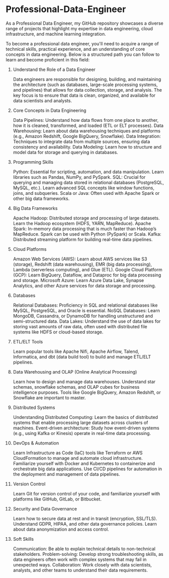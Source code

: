 # Professional-Data-Engineer
As a Professional Data Engineer, my GitHub repository showcases a diverse range of projects that highlight my expertise in data engineering, cloud infrastructure, and machine learning integration. 

To become a professional data engineer, you'll need to acquire a range of technical skills, practical experience, and an understanding of core concepts in data engineering. Below is a structured path you can follow to learn and become proficient in this field:
1. Understand the Role of a Data Engineer

    Data engineers are responsible for designing, building, and maintaining the architecture (such as databases, large-scale processing systems, and pipelines) that allows for data collection, storage, and analysis.
    The key focus is to ensure that data is clean, organized, and available for data scientists and analysts.

2. Core Concepts in Data Engineering

    Data Pipelines: Understand how data flows from one place to another, how it is cleaned, transformed, and loaded (ETL or ELT processes).
    Data Warehousing: Learn about data warehousing techniques and platforms (e.g., Amazon Redshift, Google BigQuery, Snowflake).
    Data Integration: Techniques to integrate data from multiple sources, ensuring data consistency and availability.
    Data Modeling: Learn how to structure and model data for storage and querying in databases.

3. Programming Skills

    Python: Essential for scripting, automation, and data manipulation. Learn libraries such as Pandas, NumPy, and PySpark.
    SQL: Crucial for querying and managing data stored in relational databases (PostgreSQL, MySQL, etc.). Learn advanced SQL concepts like window functions, joins, and subqueries.
    Scala or Java: Often used with Apache Spark or other big data frameworks.

4. Big Data Frameworks

    Apache Hadoop: Distributed storage and processing of large datasets. Learn the Hadoop ecosystem (HDFS, YARN, MapReduce).
    Apache Spark: In-memory data processing that is much faster than Hadoop’s MapReduce. Spark can be used with Python (PySpark) or Scala.
    Kafka: Distributed streaming platform for building real-time data pipelines.

5. Cloud Platforms

    Amazon Web Services (AWS): Learn about AWS services like S3 (storage), Redshift (data warehousing), EMR (big data processing), Lambda (serverless computing), and Glue (ETL).
    Google Cloud Platform (GCP): Learn BigQuery, Dataflow, and Dataproc for big data processing and storage.
    Microsoft Azure: Learn Azure Data Lake, Synapse Analytics, and other Azure services for data storage and processing.

6. Databases

    Relational Databases: Proficiency in SQL and relational databases like MySQL, PostgreSQL, and Oracle is essential.
    NoSQL Databases: Learn MongoDB, Cassandra, or DynamoDB for handling unstructured and semi-structured data.
    Data Lakes: Understand the use of data lakes for storing vast amounts of raw data, often used with distributed file systems like HDFS or cloud-based storage.

7. ETL/ELT Tools

    Learn popular tools like Apache Nifi, Apache Airflow, Talend, Informatica, and dbt (data build tool) to build and manage ETL/ELT pipelines.

8. Data Warehousing and OLAP (Online Analytical Processing)

    Learn how to design and manage data warehouses. Understand star schemas, snowflake schemas, and OLAP cubes for business intelligence purposes.
    Tools like Google BigQuery, Amazon Redshift, or Snowflake are important to master.

9. Distributed Systems

    Understanding Distributed Computing: Learn the basics of distributed systems that enable processing large datasets across clusters of machines.
    Event-driven architecture: Study how event-driven systems (e.g., using Kafka or Kinesis) operate in real-time data processing.

10. DevOps & Automation

    Learn Infrastructure as Code (IaC) tools like Terraform or AWS CloudFormation to manage and automate cloud infrastructure.
    Familiarize yourself with Docker and Kubernetes to containerize and orchestrate big data applications.
    Use CI/CD pipelines for automation in the deployment and management of data pipelines.

11. Version Control

    Learn Git for version control of your code, and familiarize yourself with platforms like GitHub, GitLab, or Bitbucket.

12. Security and Data Governance

    Learn how to secure data at rest and in transit (encryption, SSL/TLS).
    Understand GDPR, HIPAA, and other data governance policies.
    Learn about data anonymization and access control.

13. Soft Skills

    Communication: Be able to explain technical details to non-technical stakeholders.
    Problem-solving: Develop strong troubleshooting skills, as data engineers often work with complex systems that may fail in unexpected ways.
    Collaboration: Work closely with data scientists, analysts, and other teams to understand their data requirements.
